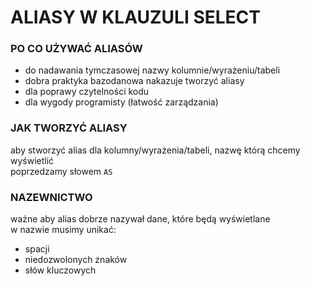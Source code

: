 # ALIASY W KLAUZULI SELECT

### PO CO UŻYWAĆ ALIASÓW

- do nadawania tymczasowej nazwy kolumnie/wyrażeniu/tabeli
- dobra praktyka bazodanowa nakazuje tworzyć aliasy
- dla poprawy czytelności kodu
- dla wygody programisty (łatwość zarządzania)

### JAK TWORZYĆ ALIASY

aby stworzyć alias dla kolumny/wyrażenia/tabeli, nazwę którą chcemy wyświetlić  
poprzedzamy słowem `AS`

### NAZEWNICTWO

ważne aby alias dobrze nazywał dane, które będą wyświetlane  
w nazwie musimy unikać:
- spacji
- niedozwolonych znaków
- słów kluczowych
